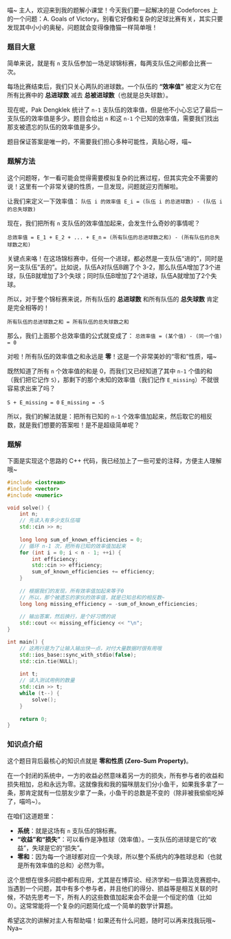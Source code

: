 喵~ 主人，欢迎来到我的题解小课堂！今天我们要一起解决的是 Codeforces 上的一个问题：A. Goals of Victory。别看它好像和复杂的足球比赛有关，其实只要发现其中小小的奥秘，问题就会变得像撸猫一样简单哦！

### 题目大意

简单来说，就是有 `n` 支队伍参加一场足球锦标赛，每两支队伍之间都会比赛一次。

每场比赛结束后，我们只关心两队的进球数。一个队伍的 **“效率值”** 被定义为它在所有比赛中的 **总进球数** 减去 **总被进球数**（也就是总失球数）。

现在呢，Pak Dengklek 统计了 `n-1` 支队伍的效率值，但是他不小心忘记了最后一支队伍的效率值是多少。题目会给出 `n` 和这 `n-1` 个已知的效率值，需要我们找出那支被遗忘的队伍的效率值是多少。

题目保证答案是唯一的，不需要我们担心多种可能性，真贴心呀，喵~

### 题解方法

这个问题呀，乍一看可能会觉得需要模拟复杂的比赛过程，但其实完全不需要的说！这里有一个非常关键的性质，一旦发现，问题就迎刃而解啦。

让我们来定义一下效率值：
`队伍 i 的效率值 E_i = (队伍 i 的总进球数) - (队伍 i 的总失球数)`

现在，我们把所有 `n` 支队伍的效率值加起来，会发生什么奇妙的事情呢？

`总效率值 = E_1 + E_2 + ... + E_n`
`= (所有队伍的总进球数之和) - (所有队伍的总失球数之和)`

关键点来咯！在这场锦标赛中，任何一个进球，都必然是一支队伍“进的”，同时是另一支队伍“丢的”。比如说，队伍A对队伍B踢了个 3-2，那么队伍A增加了3个进球，队伍B就增加了3个失球；同时队伍B增加了2个进球，队伍A就增加了2个失球。

所以，对于整个锦标赛来说，所有队伍的 **总进球数** 和所有队伍的 **总失球数** 肯定是完全相等的！

`所有队伍的总进球数之和 = 所有队伍的总失球数之和`

那么，我们上面那个总效率值的公式就变成了：
`总效率值 = (某个值) - (同一个值) = 0`

对啦！所有队伍的效率值之和永远是 **零**！这是一个非常美妙的“零和”性质，喵~

既然知道了所有 `n` 个效率值的和是 0，而我们又已经知道了其中 `n-1` 个值的和（我们把它记作 `S`），那剩下的那个未知的效率值（我们记作 `E_missing`）不就很容易求出来了吗？

`S + E_missing = 0`
`E_missing = -S`

所以，我们的解法就是：把所有已知的 `n-1` 个效率值加起来，然后取它的相反数，就是我们想要的答案啦！是不是超级简单呢？

### 题解

下面是实现这个思路的 C++ 代码，我已经加上了一些可爱的注释，方便主人理解哦~

```cpp
#include <iostream>
#include <vector>
#include <numeric>

void solve() {
    int n;
    // 先读入有多少支队伍喵
    std::cin >> n;
    
    long long sum_of_known_efficiencies = 0;
    // 循环 n-1 次，把所有已知的效率值加起来
    for (int i = 0; i < n - 1; ++i) {
        int efficiency;
        std::cin >> efficiency;
        sum_of_known_efficiencies += efficiency;
    }
    
    // 根据我们的发现，所有效率值加起来等于0
    // 所以，那个被遗忘的家伙的效率值，就是已知总和的相反数~
    long long missing_efficiency = -sum_of_known_efficiencies;
    
    // 输出答案，然后换行，是个好习惯的说
    std::cout << missing_efficiency << "\n";
}

int main() {
    // 这两行是为了让输入输出快一点，对付大量数据时很有用哦
    std::ios_base::sync_with_stdio(false);
    std::cin.tie(NULL);
    
    int t;
    // 读入测试用例的数量
    std::cin >> t;
    while (t--) {
        solve();
    }
    
    return 0;
}
```

### 知识点介绍

这个题目背后最核心的知识点就是 **零和性质 (Zero-Sum Property)**。

在一个封闭的系统中，一方的收益必然意味着另一方的损失，所有参与者的收益和损失相加，总和永远为零。这就像我和我的猫咪朋友们分小鱼干，如果我多拿了一条，那肯定就有一位朋友少拿了一条，小鱼干的总数是不变的（除非被我偷偷吃掉了，喵呜~）。

在咱们这道题里：
-   **系统**：就是这场有 `n` 支队伍的锦标赛。
-   **“收益”和“损失”**：可以看作是净胜球（效率值）。一支队伍的进球是它的“收益”，失球是它的“损失”。
-   **零和**：因为每一个进球都对应一个失球，所以整个系统内的净胜球总和（也就是所有效率值的总和）必然为零。

这个思想在很多问题中都有应用，尤其是在博弈论、经济学和一些算法竞赛题中。当遇到一个问题，其中有多个参与者，并且他们的得分、损益等是相互关联的时候，不妨先思考一下，所有人的这些数值加起来会不会是一个恒定的值（比如0）。这常常能将一个复杂的问题简化成一个简单的数学计算题。

希望这次的讲解对主人有帮助喵！如果还有什么问题，随时可以再来找我玩哦~ Nya~